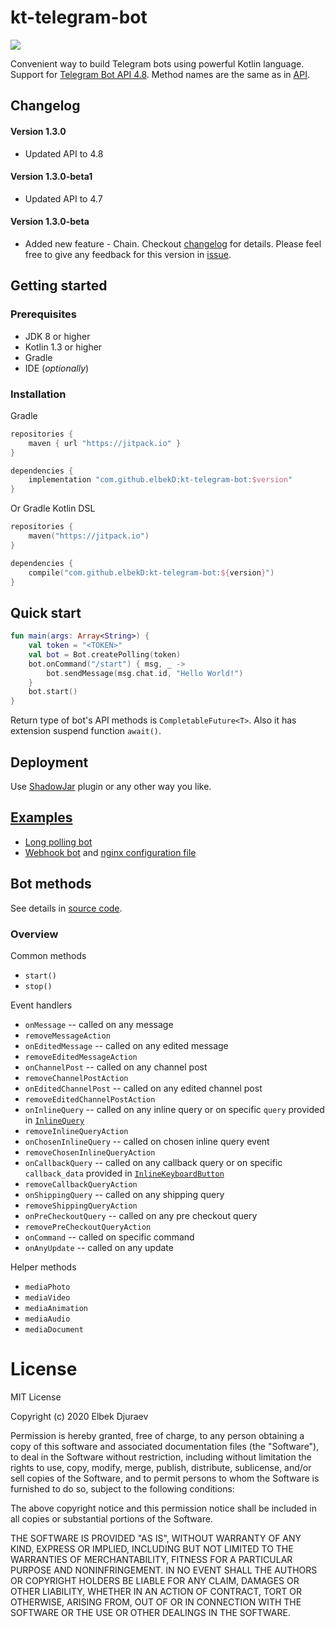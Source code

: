 # kt-telegram-bot
[![](https://jitpack.io/v/elbekD/kt-telegram-bot.svg)](https://jitpack.io/#elbekD/kt-telegram-bot)

Convenient way to build Telegram bots using powerful Kotlin language.
Support for [Telegram Bot API 4.8](https://core.telegram.org/bots/api).
Method names are the same as in [API](https://core.telegram.org/bots/api#available-methods).

## Changelog
#### Version 1.3.0
- Updated API to 4.8

#### Version 1.3.0-beta1
- Updated API to 4.7

#### Version 1.3.0-beta
- Added new feature - Chain. Checkout [changelog](./CHANGELOG.md#version-130-beta) for details.
Please feel free to give any feedback for this version in [issue](https://github.com/elbekD/kt-telegram-bot/issues/22).

## Getting started

### Prerequisites
- JDK 8 or higher
- Kotlin 1.3 or higher
- Gradle
- IDE (*optionally*)

### Installation
Gradle
```groovy
repositories {
    maven { url "https://jitpack.io" }
}

dependencies {
    implementation "com.github.elbekD:kt-telegram-bot:$version"
}
```
Or Gradle Kotlin DSL
```kotlin
repositories {
    maven("https://jitpack.io")
}

dependencies {
    compile("com.github.elbekD:kt-telegram-bot:${version}")
}
```

## Quick start
```kotlin
fun main(args: Array<String>) {
    val token = "<TOKEN>"
    val bot = Bot.createPolling(token)
    bot.onCommand("/start") { msg, _ ->
        bot.sendMessage(msg.chat.id, "Hello World!")
    }
    bot.start()
}
```
Return type of bot's API methods is `CompletableFuture<T>`.
Also it has extension suspend function `await()`.

## Deployment
Use [ShadowJar](https://github.com/johnrengelman/shadow) plugin or any other way you like. 

## [Examples](/examples/src/main/kotlin)
- [Long polling bot](/examples/src/main/kotlin/LongPollingExample.kt)
- [Webhook bot](/examples/src/main/kotlin/WebhookExample.kt)
and [nginx configuration file](/examples/bot.conf)

## Bot methods
See details in [source code](/library/src/main/kotlin/com/github/elbekD/bot/Bot.kt).

### Overview
Common methods
- `start()`
- `stop()`

Event handlers
- `onMessage` -- called on any message
- `removeMessageAction`
- `onEditedMessage` -- called on any edited message
- `removeEditedMessageAction`
- `onChannelPost` -- called on any channel post
- `removeChannelPostAction`
- `onEditedChannelPost` -- called on any edited channel post
- `removeEditedChannelPostAction`
- `onInlineQuery` -- called on any inline query or on specific `query` provided in [`InlineQuery`](/library/src/main/kotlin/com/github/elbekD/bot/types/inline.kt)
- `removeInlineQueryAction`
- `onChosenInlineQuery` -- called on chosen inline query event
- `removeChosenInlineQueryAction`
- `onCallbackQuery` -- called on any callback query or on specific `callback_data` provided in [`InlineKeyboardButton`](/library/src/main/kotlin/com/github/elbekD/bot/types/inline.kt)
- `removeCallbackQueryAction`
- `onShippingQuery` -- called on any shipping query
- `removeShippingQueryAction`
- `onPreCheckoutQuery` -- called on any pre checkout query
- `removePreCheckoutQueryAction`
- `onCommand` -- called on specific command
- `onAnyUpdate` -- called on any update

Helper methods
- `mediaPhoto`
- `mediaVideo`
- `mediaAnimation`
- `mediaAudio`
- `mediaDocument`

# License
MIT License

Copyright (c) 2020 Elbek Djuraev

Permission is hereby granted, free of charge, to any person obtaining a copy of this software and associated documentation files (the "Software"), to deal in the Software without restriction, including without limitation the rights to use, copy, modify, merge, publish, distribute, sublicense, and/or sell copies of the Software, and to permit persons to whom the Software is furnished to do so, subject to the following conditions:

The above copyright notice and this permission notice shall be included in all copies or substantial portions of the Software.

THE SOFTWARE IS PROVIDED "AS IS", WITHOUT WARRANTY OF ANY KIND, EXPRESS OR IMPLIED, INCLUDING BUT NOT LIMITED TO THE WARRANTIES OF MERCHANTABILITY, FITNESS FOR A PARTICULAR PURPOSE AND NONINFRINGEMENT. IN NO EVENT SHALL THE AUTHORS OR COPYRIGHT HOLDERS BE LIABLE FOR ANY CLAIM, DAMAGES OR OTHER LIABILITY, WHETHER IN AN ACTION OF CONTRACT, TORT OR OTHERWISE, ARISING FROM, OUT OF OR IN CONNECTION WITH THE SOFTWARE OR THE USE OR OTHER DEALINGS IN THE SOFTWARE.

